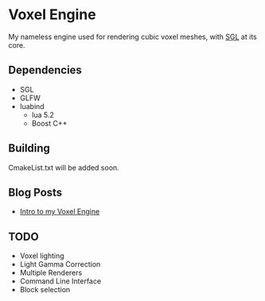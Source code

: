 
Voxel Engine
============

My nameless engine used for rendering cubic voxel meshes, with [SGL](https://github.com/nnarain/sgl-wrapper)
at its core.


Dependencies
------------

- SGL
- GLFW
- luabind
	- lua 5.2
	- Boost C++
	
Building
--------

CmakeList.txt will be added soon.

Blog Posts
----------

- [Intro to my Voxel Engine](http://nnarain.github.io/2015/06/26/Intro%20to%20my%20Voxel%20Engine.html)

TODO
----

- Voxel lighting
- Light Gamma Correction
- Multiple Renderers
- Command Line Interface
- Block selection

